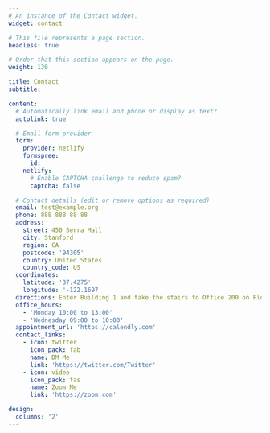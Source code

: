```yaml
---
# An instance of the Contact widget.
widget: contact

# This file represents a page section.
headless: true

# Order that this section appears on the page.
weight: 130

title: Contact
subtitle:

content:
  # Automatically link email and phone or display as text?
  autolink: true

  # Email form provider
  form:
    provider: netlify
    formspree:
      id:
    netlify:
      # Enable CAPTCHA challenge to reduce spam?
      captcha: false

  # Contact details (edit or remove options as required)
  email: test@example.org
  phone: 888 888 88 88
  address:
    street: 450 Serra Mall
    city: Stanford
    region: CA
    postcode: '94305'
    country: United States
    country_code: US
  coordinates:
    latitude: '37.4275'
    longitude: '-122.1697'
  directions: Enter Building 1 and take the stairs to Office 200 on Floor 2
  office_hours:
    - 'Monday 10:00 to 13:00'
    - 'Wednesday 09:00 to 10:00'
  appointment_url: 'https://calendly.com'
  contact_links:
    - icon: twitter
      icon_pack: fab
      name: DM Me
      link: 'https://twitter.com/Twitter'
    - icon: video
      icon_pack: fas
      name: Zoom Me
      link: 'https://zoom.com'

design:
  columns: '2'
---
```


<!--   # Contact details (edit or remove options as required)
  email: zhangzj2114@mails.jlu.edu.cn
  phone: +86 157 5431 0579
  address:
    street: Room A217, Computer Building, Jilin Universit
    city: Changchun
    region: Gaoxin
    postcode: '130012'
    country: China
    country_code: CN
     -->
<!-- design:
  columns: '2'
---
 -->
